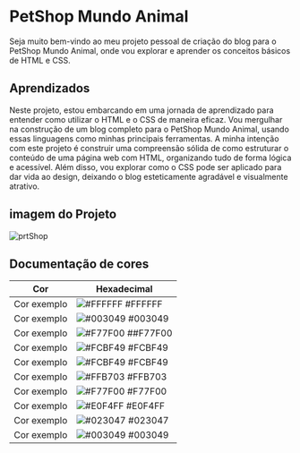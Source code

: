 # PetShop Mundo Animal

Seja muito bem-vindo ao meu projeto pessoal de criação do blog para o PetShop Mundo Animal, onde vou explorar e aprender os conceitos básicos de HTML e CSS.

## Aprendizados

Neste projeto, estou embarcando em uma jornada de aprendizado para entender como utilizar o HTML e o CSS de maneira eficaz. Vou mergulhar na construção de um blog completo para o PetShop Mundo Animal, usando essas linguagens como minhas principais ferramentas.
A minha intenção com este projeto é construir uma compreensão sólida de como estruturar o conteúdo de uma página web com HTML, organizando tudo de forma lógica e acessível. Além disso, vou explorar como o CSS pode ser aplicado para dar vida ao design, deixando o blog esteticamente agradável e visualmente atrativo.

## imagem do Projeto

![prtShop](https://github.com/mariabernardes23/atividade-gitHubII/assets/99373514/45e6529b-c751-4031-9c25-ae5dab46ae46)

## Documentação de cores

| Cor               | Hexadecimal                                                |
| ----------------- | ---------------------------------------------------------------- |
| Cor exemplo       | ![#FFFFFF](https://via.placeholder.com/10/0a192f?text=+) #FFFFFF |
| Cor exemplo       | ![#003049](https://via.placeholder.com/10/f8f8f8?text=+) #003049 |
| Cor exemplo       | ![#F77F00](https://via.placeholder.com/10/00b48a?text=+) ##F77F00|
| Cor exemplo       | ![#FCBF49](https://via.placeholder.com/10/00b48a?text=+) #FCBF49 |
| Cor exemplo       | ![#FCBF49](https://via.placeholder.com/10/00b48a?text=+) #FCBF49 |
| Cor exemplo       | ![#FFB703](https://via.placeholder.com/10/00b48a?text=+) #FFB703 |
| Cor exemplo       | ![#F77F00](https://via.placeholder.com/10/00b48a?text=+) #F77F00 |
| Cor exemplo       | ![#E0F4FF](https://via.placeholder.com/10/00b48a?text=+) #E0F4FF |
| Cor exemplo       | ![#023047](https://via.placeholder.com/10/00b48a?text=+) #023047 |
| Cor exemplo       | ![#003049](https://via.placeholder.com/10/00b48a?text=+) #003049 |
